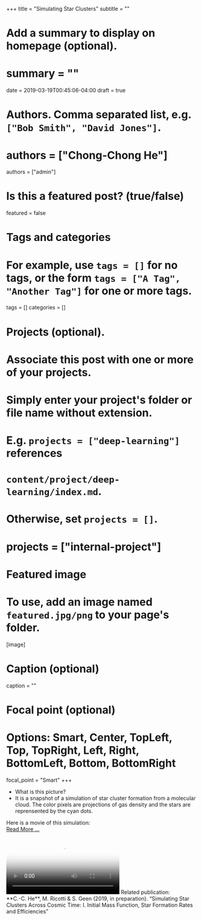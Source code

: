+++
title = "Simulating Star Clusters"
subtitle = ""

# Add a summary to display on homepage (optional).
# summary = ""

date = 2019-03-19T00:45:06-04:00
draft = true

# Authors. Comma separated list, e.g. `["Bob Smith", "David Jones"]`.
# authors = ["Chong-Chong He"]
authors = ["admin"]

# Is this a featured post? (true/false)
featured = false

# Tags and categories
# For example, use `tags = []` for no tags, or the form `tags = ["A Tag", "Another Tag"]` for one or more tags.
tags = []
categories = []

# Projects (optional).
#   Associate this post with one or more of your projects.
#   Simply enter your project's folder or file name without extension.
#   E.g. `projects = ["deep-learning"]` references 
#   `content/project/deep-learning/index.md`.
#   Otherwise, set `projects = []`.
# projects = ["internal-project"]

# Featured image
# To use, add an image named `featured.jpg/png` to your page's folder. 
[image]
  # Caption (optional)
  caption = ""

  # Focal point (optional)
  # Options: Smart, Center, TopLeft, Top, TopRight, Left, Right, BottomLeft, Bottom, BottomRight
  focal_point = "Smart"
+++

- What is this picture?
- It is a snapshot of a simulation of star cluster formation from a
molecular cloud. The color pixels are projections of gas density and
the stars are reprensented by the cyan dots. 

Here is a movie of this simulation:<br>
<a href="/post/he2019">Read More ...</a>
<!--more-->

<!-- {{< video poster="config.ini_00853.png" controls="no" src="Job3.2.2.mp4" >}} -->
<!-- <video poster="config.ini_00853.png" preload="metadata" controls> -->
<video poster="config.ini_00853.png" controls>
  <source src="Job3.2.2.mp4" >
</video>
Related publication:<br>
**C.-C. He**, M. Ricotti & S. Geen (2019, in preparation). “Simulating Star Clusters Across Cosmic Time: I. Initial Mass Function, Star Formation Rates and Efficiencies”

